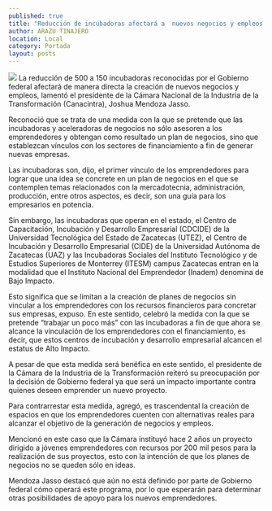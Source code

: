 ```yaml
---
published: true
title: "Reducción de incubadoras afectará a  nuevos negocios y empleos: Canacintra"
author: ARAZU TINAJERO
location: Local
category: Portada
layout: posts
---
```


![](http://i.imgur.com/JAUqIZMm.jpg)
La reducción de 500 a 150 incubadoras reconocidas por el Gobierno federal afectará de manera directa la creación de nuevos negocios y empleos, lamentó el presidente de la Cámara Nacional de la Industria de la Transformación (Canacintra), Joshua Mendoza Jasso. 

Reconoció que se trata de una medida con la que se pretende que las incubadoras y aceleradoras de negocios no sólo asesoren a los emprendedores y obtengan como resultado un plan de negocios, sino que establezcan vínculos con los sectores de financiamiento a fin de generar nuevas empresas.

Las incubadoras son, dijo, el primer vínculo de los emprendedores para lograr que una idea se concrete en un plan de negocios en el que se contemplen temas relacionados con la mercadotecnia, administración, producción, entre otros aspectos, es decir, son una guía para los empresarios en potencia.

Sin embargo, las incubadoras que operan en el estado, el Centro de Capacitación, Incubación y Desarrollo Empresarial (CDCIDE) de la Universidad Tecnológica del Estado de Zacatecas (UTEZ), el Centro de Incubación y Desarrollo Empresarial (CIDE) de la Universidad Autónoma de Zacatecas (UAZ) y las Incubadoras Sociales del Instituto Tecnológico y de Estudios Superiores de Monterrey (ITESM) campus Zacatecas  entran en la modalidad que el Instituto Nacional del Emprendedor (Inadem) denomina de Bajo Impacto.

Esto significa que se limitan a la creación de planes de negocios sin vincular a los emprendedores con los recursos financieros para concretar sus empresas, expuso. En este sentido, celebró la medida con la que se pretende “trabajar un poco más” con las incubadoras a fin de que ahora se alcance la vinculación de los emprendedores con el financiamiento, es decir, que estos centros de incubación y desarrollo empresarial alcancen el estatus de Alto Impacto.

A pesar de que esta medida será benéfica en este sentido, el presidente de la Cámara de la Industria de la Transformación reiteró su preocupación por la decisión de Gobierno federal ya que será un impacto importante contra quienes deseen emprender un nuevo proyecto.

Para contrarrestar esta medida, agregó, es trascendental la creación de espacios en que los emprendedores cuenten con alternativas reales para alcanzar el objetivo de la generación de negocios y empleos.

Mencionó en este caso que la Cámara instituyó hace 2 años un proyecto dirigido a jóvenes emprendedores con recursos por 200 mil pesos para la realización de sus proyectos, esto con la intención de que los planes de negocios no se queden sólo en ideas.

Mendoza Jasso destacó que aún no está definido por parte de Gobierno federal cómo operará este programa, por lo que esperarán para determinar otras posibilidades de apoyo para los nuevos emprendedores.
